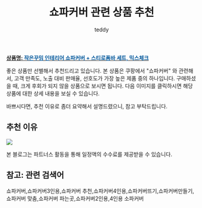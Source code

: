 ﻿---
layout: post
title:  "쇼파커버 관련 상품 추천"
author: teddy
categories: [ 가구/인테리어 ]
tags: [쇼파커버,쇼파커버3인용,쇼파커버 추천,쇼파커버4인용,쇼파커버뜨기,쇼파커버만들기,쇼파커버 맞춤,쇼파커버 파는곳,쇼파커버2인용,4인용 소파커버]
image: https://static.coupangcdn.com/image/retail/images/2020/06/08/18/1/147a7312-7c18-4cc2-8cde-1966c457f1a6.jpg 
description: "쿠팡에서 쇼파커버 관련 상품으로 가장 고객 선호도가 높은 제품 중 하나입니다."
---

<a href="https://link.coupang.com/re/AFFSDP?lptag=AF5184500&pageKey=1716482504&itemId=2921534874&vendorItemId=70910172707&traceid=V0-153-ef91ea119f4a4dd4"><b>상품명: <font color='#01579B'>작은꾸밈 인테리어 쇼파커버 + 스티로폼바 세트, 믹스체크</font></b></a>

좋은 상품만 선별해서 추천드리고 있습니다.
본 상품은 쿠팡에서 "쇼파커버" 와 관련해서, 고객 만족도, 노출 대비 판매율, 선호도가 가장 높은 제품 중의 하나입니다.
구매하셨을 때, 크게 후회가 되지 않을 상품으로 보시면 됩니다. 
다음 이미지를 클릭하시면 해당 상품에 대한 상세 내용을 보실 수 있습니다.

바쁘시다면, 추천 이유로 좀더 요약해서 설명드렸으니, 참고 부탁드립니다.

## 추천 이유 

<a href="https://link.coupang.com/re/AFFSDP?lptag=AF5184500&pageKey=1716482504&itemId=2921534874&vendorItemId=70910172707&traceid=V0-153-ef91ea119f4a4dd4"><img src="https://thumbnail6.coupangcdn.com/thumbnails/remote/q89/image/retail/images/2020/06/18/14/8/674e5e98-10fa-4394-98d7-9338230c4607.jpg"></a> 

본 블로그는 파트너스 활동을 통해 일정액의 수수료를 제공받을 수 있습니다.

## 참고: 관련 검색어    
쇼파커버,쇼파커버3인용,쇼파커버 추천,쇼파커버4인용,쇼파커버뜨기,쇼파커버만들기,쇼파커버 맞춤,쇼파커버 파는곳,쇼파커버2인용,4인용 소파커버